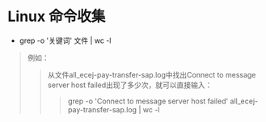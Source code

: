 # Linux 命令收集

- grep -o '关键词' 文件 | wc -l
> 例如：
> > 从文件all_ecej-pay-transfer-sap.log中找出Connect to message server host failed出现了多少次，就可以直接输入：
> > > grep -o 'Connect to message server host failed' all_ecej-pay-transfer-sap.log | wc -l